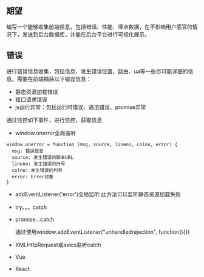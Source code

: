 ## 期望
编写一个能够收集前端信息，包括错误、性能、埋点数据，在不影响用户感官的情况下，发送到后台数据库，并能在后台平台进行可视化展示。
## 错误
进行错误信息收集，包括信息、发生错误位置、路由、ua等一些尽可能详细的信息。需要在前端捕获以下错误信息：
* 静态资源加载错误
* 接口请求错误
* js运行异常：包括运行时错误、语法错误、promise异常

通过监控如下事件，进行监控，获取信息
* window.onerror全局监听
```
window.onerror = function (msg, source, lineno, colno, error) {
  msg: 错误信息
  source: 发生错误的脚本URL
  lineno: 发生错误的行号
  colno: 发生错误的列号
  error: Error对象
}
```

* addEventListener('error')全局监听
  此方法可以监听静态资源加载失败
* try。。。catch
* promise...catch

  通过使用window.addEventListener("unhandledrejection", function(){})
* XMLHttpRequest或axios监听catch
* Vue
* React
